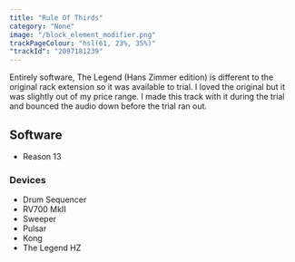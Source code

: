 ```yaml
---
title: "Rule Of Thirds"
category: "None"
image: "/block_element_modifier.png"
trackPageColour: "hsl(61, 23%, 35%)"
"trackId": "2097181239"
---
```


Entirely software, The Legend (Hans Zimmer edition) is different to the original rack extension so it was available to trial. I loved the original but it was slightly out of my price range. I made this track with it during the trial and bounced the audio down before the trial ran out.

## Software
- Reason 13 
### Devices
- Drum Sequencer
- RV700 MkII
- Sweeper
- Pulsar
- Kong 
- The Legend HZ

